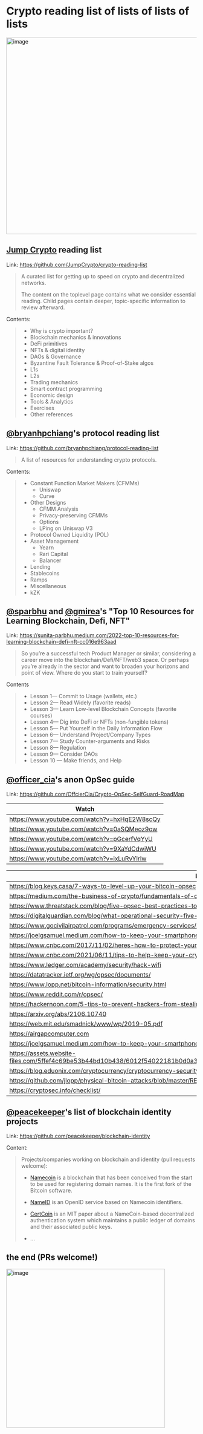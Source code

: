 # Crypto reading list of lists of lists of lists

<img width="520" alt="image" src="https://i.imgflip.com/66vzu7.jpg">

## [Jump Crypto](https://twitter.com/JumpCryptoHQ) reading list

Link: https://github.com/JumpCrypto/crypto-reading-list

> A curated list for getting up to speed on crypto and decentralized networks.
> 
> The content on the toplevel page contains what we consider essential reading. Child pages contain deeper, topic-specific information to review afterward.

Contents:
> * Why is crypto important?
> * Blockchain mechanics & innovations
> * DeFi primitives
> * NFTs & digital identity
> * DAOs & Governance
> * Byzantine Fault Tolerance & Proof-of-Stake algos
> * L1s
> * L2s
> * Trading mechanics
> * Smart contract programming
> * Economic design
> * Tools & Analytics
> * Exercises
> * Other references


## [@bryanhpchiang](https://twitter.com/bryanhpchiang)'s protocol reading list

Link: https://github.com/bryanhpchiang/protocol-reading-list

> A list of resources for understanding crypto protocols.

Contents:

> * Constant Function Market Makers (CFMMs)
>   * Uniswap
>   * Curve
> * Other Designs
>   * CFMM Analysis
>   * Privacy-preserving CFMMs
>   * Options
>   * LPing on Uniswap V3
> * Protocol Owned Liquidity (POL)
> * Asset Management
>   * Yearn
>   * Rari Capital
>   * Balancer
> * Lending
> * Stablecoins
> * Ramps
> * Miscellaneous
> * kZK

## [@sparbhu](https://twitter.com/sparbhu) and [@gmirea](https://twitter.com/gmirea)'s "Top 10 Resources for Learning Blockchain, Defi, NFT"

Link: https://sunita-parbhu.medium.com/2022-top-10-resources-for-learning-blockchain-defi-nft-cc016e963aad

> So you’re a successful tech Product Manager or similar, considering a career move into the blockchain/Defi/NFT/web3 space. Or perhaps you’re already in the sector and want to broaden your horizons and point of view. Where do you start to train yourself?

Contents

> * Lesson 1— Commit to Usage (wallets, etc.)
> * Lesson 2— Read Widely (favorite reads)
> * Lesson 3— Learn Low-level Blockchain Concepts (favorite courses)
> * Lesson 4— Dig into DeFi or NFTs (non-fungible tokens)
> * Lesson 5— Put Yourself in the Daily Information Flow
> * Lesson 6— Understand Project/Company Types
> * Lesson 7— Study Counter-arguments and Risks
> * Lesson 8— Regulation
> * Lesson 9— Consider DAOs
> * Lesson 10 — Make friends, and Help

## [@officer_cia](https://twitter.com/officer_cia)'s anon OpSec guide

Link: https://github.com/OffcierCia/Crypto-OpSec-SelfGuard-RoadMap


| Watch                                        |
|----------------------------------------------|
| https://www.youtube.com/watch?v=hxHqE2W8scQy |
| https://www.youtube.com/watch?v=0aSQMeoz9ow  |
| https://www.youtube.com/watch?v=pGcerfVqYyU  |
| https://www.youtube.com/watch?v=9XaYdCdwiWU  |
| https://www.youtube.com/watch?v=ixLuRvYlrlw  |

| Read                                                                                                                                     |
|------------------------------------------------------------------------------------------------------------------------------------------|
| https://blog.keys.casa/7-ways-to-level-up-your-bitcoin-opsec                                                                             |
| https://medium.com/the-business-of-crypto/fundamentals-of-opsec-in-crypto-7844ba701b1d                                                   |
| https://www.threatstack.com/blog/five-opsec-best-practices-to-live-by                                                                    |
| https://digitalguardian.com/blog/what-operational-security-five-step-process-best-practices-and-more                                     |
| https://www.gocivilairpatrol.com/programs/emergency-services/operations-support/operational-security-opsec                               |
| https://joelgsamuel.medium.com/how-to-keep-your-smartphone-safe-from-spying-d7d50fbed817                                                 |
| https://www.cnbc.com/2017/11/02/heres-how-to-protect-your-bitcoin-and-ethereum-from-hacking.html                                         |
| https://www.cnbc.com/2021/06/11/tips-to-help-keep-your-crypto-wallet-secure.html                                                         |
| https://www.ledger.com/academy/security/hack-wifi                                                                                        |
| https://datatracker.ietf.org/wg/opsec/documents/                                                                                         |
| https://www.lopp.net/bitcoin-information/security.html                                                                                   |
| https://www.reddit.com/r/opsec/                                                                                                          |
| https://hackernoon.com/5-tips-to-prevent-hackers-from-stealing-your-crypto-assets-e2243zig                                               |
| https://arxiv.org/abs/2106.10740                                                                                                         |
| https://web.mit.edu/smadnick/www/wp/2019-05.pdf                                                                                          |
| https://airgapcomputer.com                                                                                                               |
| https://joelgsamuel.medium.com/how-to-keep-your-smartphone-safe-from-spying-d7d50fbed817                                                 |
| https://assets.website-files.com/5ffef4c69be53b44bd10b438/6012f54022181b0d0a3a948c_CryptoCurrency%20Security%20Standards%20Checklist.pdf |
| https://blog.eduonix.com/cryptocurrency/cryptocurrency-security-checklist-investors-adopt/                                               |
| https://github.com/jlopp/physical-bitcoin-attacks/blob/master/README.md                                                                  |
| https://cryptosec.info/checklist/                                                                                                        |

## [@peacekeeper](https://github.com/peacekeeper)'s list of blockchain identity projects

Link: https://github.com/peacekeeper/blockchain-identity

Content:

> Projects/companies working on blockchain and identity (pull requests welcome):
> 
> * [Namecoin](http://namecoin.org/) is a blockchain that has been conceived from the start to be used for registering domain names. It is the first fork of the Bitcoin software.
> * [NameID](https://nameid.org/) is an OpenID service based on Namecoin identifiers.
> * [CertCoin](https://courses.csail.mit.edu/6.857/2014/files/19-fromknecht-velicann-yakoubov-certcoin.pdf) is an MIT paper about a NameCoin-based decentralized authentication system which maintains a public ledger of domains and their associated public keys.
> 
> * ... 

## the end (PRs welcome!)

<img width="420" alt="image" src="https://i.imgflip.com/66vuzz.jpg">